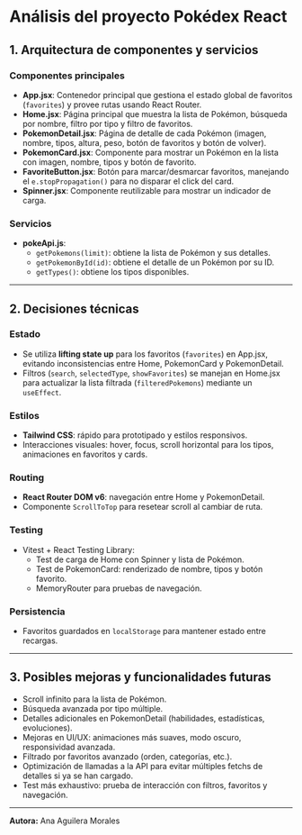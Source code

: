 # Análisis del proyecto Pokédex React

## 1. Arquitectura de componentes y servicios

### Componentes principales
- **App.jsx**: Contenedor principal que gestiona el estado global de favoritos (`favorites`) y provee rutas usando React Router.
- **Home.jsx**: Página principal que muestra la lista de Pokémon, búsqueda por nombre, filtro por tipo y filtro de favoritos.
- **PokemonDetail.jsx**: Página de detalle de cada Pokémon (imagen, nombre, tipos, altura, peso, botón de favoritos y botón de volver).
- **PokemonCard.jsx**: Componente para mostrar un Pokémon en la lista con imagen, nombre, tipos y botón de favorito.
- **FavoriteButton.jsx**: Botón para marcar/desmarcar favoritos, manejando el `e.stopPropagation()` para no disparar el click del card.
- **Spinner.jsx**: Componente reutilizable para mostrar un indicador de carga.

### Servicios
- **pokeApi.js**: 
  - `getPokemons(limit)`: obtiene la lista de Pokémon y sus detalles.
  - `getPokemonById(id)`: obtiene el detalle de un Pokémon por su ID.
  - `getTypes()`: obtiene los tipos disponibles.

---

## 2. Decisiones técnicas

### Estado
- Se utiliza **lifting state up** para los favoritos (`favorites`) en App.jsx, evitando inconsistencias entre Home, PokemonCard y PokemonDetail.
- Filtros (`search`, `selectedType`, `showFavorites`) se manejan en Home.jsx para actualizar la lista filtrada (`filteredPokemons`) mediante un `useEffect`.

### Estilos
- **Tailwind CSS**: rápido para prototipado y estilos responsivos.
- Interacciones visuales: hover, focus, scroll horizontal para los tipos, animaciones en favoritos y cards.

### Routing
- **React Router DOM v6**: navegación entre Home y PokemonDetail.
- Componente `ScrollToTop` para resetear scroll al cambiar de ruta.

### Testing
- Vitest + React Testing Library:
  - Test de carga de Home con Spinner y lista de Pokémon.
  - Test de PokemonCard: renderizado de nombre, tipos y botón favorito.
  - MemoryRouter para pruebas de navegación.

### Persistencia
- Favoritos guardados en `localStorage` para mantener estado entre recargas.

---

## 3. Posibles mejoras y funcionalidades futuras

- Scroll infinito para la lista de Pokémon.
- Búsqueda avanzada por tipo múltiple.
- Detalles adicionales en PokemonDetail (habilidades, estadísticas, evoluciones).
- Mejoras en UI/UX: animaciones más suaves, modo oscuro, responsividad avanzada.
- Filtrado por favoritos avanzado (orden, categorías, etc.).
- Optimización de llamadas a la API para evitar múltiples fetchs de detalles si ya se han cargado.
- Test más exhaustivo: prueba de interacción con filtros, favoritos y navegación.

---

**Autora:** Ana Aguilera Morales  

